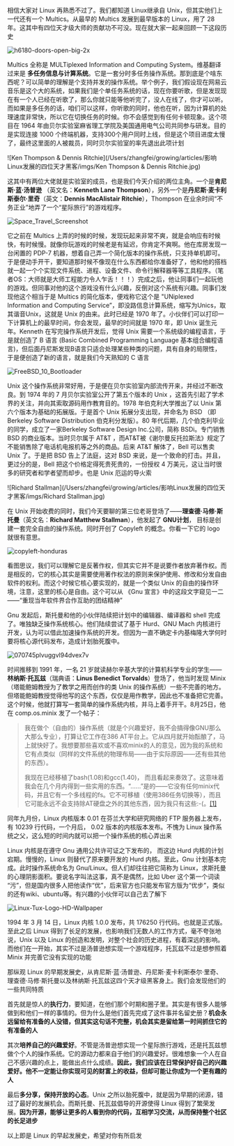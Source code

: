 相信大家对 Linux 再熟悉不过了。我们都知道 Linux继承自 Unix，但其实他们上一代还有一个 Multics。从最早的 Multics 发展到最早版本的 Linux，用了 28 年。这其中有四位天才级大师的贡献功不可没。现在就大家一起来回顾一下这段历史



![h6180-doors-open-big-2x](/Users/zhangfei/growing/articles/影响Linux发展的四位天才黑客/imgs/h6180-doors-open-big-2x.jpg)



Multics 全称是 MULTiplexed Information and Computing System。维基翻译过来是 **多任务信息与计算系统**。它是一套分时多任务操作系统。那到底是个啥东西呢？可以简单的理解是个支持并发的操作系统。举个例子，我们假设现在网易云音乐是这个大的系统，如果我们是个单任务系统的话，现在你要听歌，但是发现现在有一个人已经在听歌了，那么你就只能等他听完了，没人在线了，你才可以听。而如果是多任务的话，咱们可以这样，你听歌的同时，他也在听，因为计算机的处理速度非常快，所以它在切换任务的时候。你不会感觉到有任何卡顿现象。这个项目在 1964 年由贝尔实验室麻省理工学院及美国通用电气公司共同参与研发。目的是实现连接 1000 个终端机器，支持300个用户同时上线，但是这个项目进度太慢了，最终这里面的人被裁员，同时贝尔实验室的率先退出此项计划



![Ken Thompson & Dennis Ritchie](/Users/zhangfei/growing/articles/影响Linux发展的四位天才黑客/imgs/Ken Thompson & Dennis Ritchie.jpg)



这其中有两位大佬就是实验室的成员，也是我们今天介绍的两位主角。一个是**肯尼斯·蓝·汤普逊** （英文名：**Kenneth Lane Thompson**），另外一个是**丹尼斯·麦卡利斯泰尔·里奇**（英文：**Dennis MacAlistair Ritchie**），Thompson 在业余时间“不务正业”地弄了一个“星际旅行”的游戏程序。



![Space_Travel_Screenshot](/Users/zhangfei/growing/articles/影响Linux发展的四位天才黑客/imgs/Space_Travel_Screenshot.png)



它之前在 Multics 上弄的时候的时候，发现玩起来非常不爽，就是会响应有时候快，有时候慢。就像你玩游戏的时候老是有延迟，你肯定不爽啊。他在库房发现一台闲置的 PDP-7 机器，想着自己弄一个简化版本的操作系统，只支持单机即可。于是便动手开干，要知道那时候不像现在什么东西都给你准备好了，他和他的搭档就一起一个个实现文件系统、进程、设备文件、命令行解释器等等工具程序。（笔者OS：大师就是大师工程能力令人乍舌！！！）完成之后，他让同事们一起玩他的游戏。但同事对他的这个游戏没有什么兴趣，反倒对这个系统有兴趣。同事们发现他这个相当于是 Multics 的简化版本，便戏称它这个是  "UNiplexed Information and Computing Service”，即没路信息计算系统，缩写为Unics，取其谐音Unix，这就是 Unix 的由来。此时已经是 1970 年了。小伙伴们可以打印一下计算机上的最早时间，你会发现，最早的时间就是 1970 年，即 Unix 诞生元年。Kenneth 在写完操作系统开发后，觉得 Unix 需要一个系统级的编程语言，于是就创造了 B 语言 (Basic Combined Programming Language 基本组合编程语言)，但后面丹尼斯发现B语言只适合处理某些种类的问题，具有自身的局限性，于是便创造了新的语言，就是我们今天熟知的 C 语言





![FreeBSD_10_Bootloader](/Users/zhangfei/growing/articles/影响Linux发展的四位天才黑客/imgs/FreeBSD_10_Bootloader.png)



Unix 这个操作系统非常好用，于是便在贝尔实验室内部流传开来，并经过不断改良。到 1974 年的 7 月贝尔实验室公开了第五个版本的 Unix ，这首先引起了学术界的关注，并向其索取源码用作教育目的。1978 年伯克利大学推出了以 Unix 第六个版本为基础的拓展版。于是首个 Unix 拓展分支出现，并命名为 BSD （即 Berkeley Software Distribution 伯克利分发版）。80 年代后期，几个伯克利毕业的同学，成立了一家Berkeley Software Design Inc.公司，简称 BSDi。专门销售 BSD 的商业版本。当时贝尔属于 AT&T ，而AT&T被《谢尔曼反托拉斯法》规定了不能销售除了电话机电报机等之外的商品。后来 AT&T 解体了，Bell 可以售卖 Unix 了。于是把 BSD 告上了法庭，这对 BSD 来说，是一个致命的打击。并且，更过分的是，Bell 把这个价格定得死贵死贵的，一份授权 4 万美元，这让当时很多的研究者和学者望而却步。也是 Unix 厄运的导火索



![Richard Stallman](/Users/zhangfei/growing/articles/影响Linux发展的四位天才黑客/imgs/Richard Stallman.jpg)



在 Unix 开始收费的同时，我们今天要聊的第三位老哥登场了——**理查德·马修·斯托曼**（英文名：**Richard Matthew Stallman**），他发起了 **GNU计划**， 目标是创建一套完全自由的操作系统。同时开创了 Copyleft 的概念。你看一下它的 logo 就很有意思。



![copyleft-honduras](/Users/zhangfei/growing/articles/影响Linux发展的四位天才黑客/imgs/copyleft-honduras.jpg)



看图思议，我们可以理解它是反著作权，但其实它并不是说要作者放弃著作权。而是相反的，它的核心其实是需要使用著作权法的原则来保护使用、修改和分发自由软件的权利。而这个时候它核心要实现的，就是一个类似 Unix 的自由的操作环境，注意，这里的核心是自由。这个可以从 《Gnu 宣言》中的这段文字窥见一二——“重现当年软件界合作互助的团结精神”



Gnu 发起后，斯托曼和他的小伙伴陆续把计划中的编辑器、编译器和 shell 完成了。唯独缺乏操作系统核心。他们陆续尝试了基于 Hurd、GNU Mach 内核进行开发，认为可以借此加速操作系统的开发。但因为一直不确定卡内基梅隆大学何时要将核心源代码发布，造成计划胎死腹中。



![070745plvuggvl94dvex7v](/Users/zhangfei/growing/articles/影响Linux发展的四位天才黑客/imgs/070745plvuggvl94dvex7v.jpg)



时间推移到 1991 年，一名 21 岁就读赫尔辛基大学的计算机科学专业的学生——**林纳斯·托瓦兹**（瑞典语：**Linus Benedict Torvalds**）登场了，他当时发现 Minix （塔能鲍姆教授为了教学之用而创作的类 Unix 的操作系统）一些不完善的地方。但塔能鲍姆教授觉得他写的这个东西，仅仅是用作教学，因此也不准备把它完善。这个时候，他就打算写一套简单的操作系统内核，并马上着手开干。8月25日，他在 comp.os.minix 发了一个帖子：



> 我在做个（自由的）操作系统（就是个兴趣爱好，我不会搞得像GNU那么大那么专业），打算让它工作在386 AT平台上。它从四月就开始酝酿了，马上就快好了。我想要那些喜欢或不喜欢minix的人的意见，因为我的系统和它有点类似（同样的文件系统的物理布局——由于实际原因——还有些其他的东西）。
>
> 
>
> 我现在已经移植了bash(1.08)和gcc(1.40)， 而且看起来奏效了。这意味着我会在几个月内得到一些实用的东西。“……”是的——它没有任何minix代码，并且它有一个多线程的fs。它不可移植（使用386任务切换等），而且它可能永远不会支持除AT硬盘之外的其他东西，因为我只有这些:-(。[[1]](https://zh.wikipedia.org/wiki/Linux%E5%86%85%E6%A0%B8#cite_note-Torvlads25Aug91-13)



同年九月份，Linux 内核版本 0.01 在芬兰大学和研究网络的 FTP 服务器上发布，有 10239 行代码，一个月后， 0.02 版本的内核版本发布。不愧为 Linux 操作系统之父，这么短的时间内就可以把一个操作系统的核心弄出来



Linux  内核是在遵守 Gnu 通用公共许可证之下发布的， 而这边 Hurd 内核的计划宕期。慢慢的，Linux 则替代了原来要开发的 Hurd 内核。至此，Gnu 计划基本完成。此时操作系统命名为 Gnu/Linux。但人们却往往把它简称为 Linux，求斯托曼的心理阴影面积。要说名字叫法这事，真不是偶然，比如 Uber 这个第一个词读 “污”，但是国内很多人把他读作“优”，后来官方也只能发布官方版为“优步”，类似的还有wiki、ubuntu等。有兴趣的小伙伴可以自己去了解下



![Linux-Tux-Logo-HD-Wallpaper](/Users/zhangfei/growing/articles/影响Linux发展的四位天才黑客/imgs/Linux-Tux-Logo-HD-Wallpaper.jpg)



1994 年 3 月 14 日，Linux 内核 1.0.0 发布，共 176250 行代码。也就是正式版。至此之后 Linux 得到了长足的发展，也影响我们无数人的工作方式，毫不夸张地说，Unix 以及 Linux 的创造和发明，对整个社会的历史进程，有着深远的影响。而他们在一开始，其实不过是汤普逊想实现一个游戏程序，托瓦兹不过是想参照着 Minix 并完善它没有实现的功能



那纵观 Linux 的早期发展史，从肯尼斯·蓝·汤普逊、丹尼斯·麦卡利斯泰尔·里奇、理查德·马修·斯托曼以及林纳斯·托瓦兹这四个天才级黑客身上。我们会发现他们的一些共同特质



首先就是惊人的**执行力**，要知道，在他们那个时期和圈子里。其实是有很多人能够做到和他们一样的事情的。但为什么是他们首先完成了这件事并名留史册？**机会永远留给有准备的人没错，但其实这句话不完整，机会其实是留给第一时间抓住它的有准备的人**



其次**培养自己的兴趣爱好**。不管是汤普逊想实现一个星际旅行游戏，还是托瓦兹想做个个人的操作系统。它的源动力都来自于他们的兴趣爱好。很难想象一个人在自己不感兴趣的点上，能做出点什么成绩。**因此，我们应该在日常保护好自己的兴趣爱好。他不一定能让你实现可见的财富上的收益，但却可能让你成为一个更有趣的人**



最后**多分享，保持开放的心态**。Unix 之所以胎死腹中，就是因为早期的闭源，错过了最好的发展机会。而斯托曼、托瓦兹倡导的开源使得 Linux 得到了繁荣发展。**因为开源，能够让更多的人看到你的代码，互相学习交流，从而保持整个社区的长足进步**



以上即是 Linux 的早起发展史，希望对你有所启发









